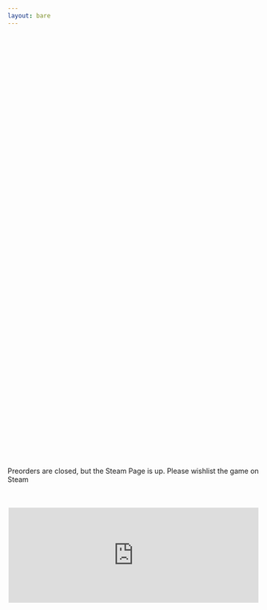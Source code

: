 ```yaml
---
layout: bare
---
```


<div style="display:flex; align-items: center; justify-content: center; width: 100%; height: 50vh; flex-direction: column">
Preorders are closed, but the Steam Page is up. Please wishlist the game on Steam
  <div style="max-width: 500px; width: inherit; margin-top: 3rem">
    <iframe src="https://store.steampowered.com/widget/1409650/" frameborder="0" width="100%" height="190"></iframe>
  </div>
</div>
